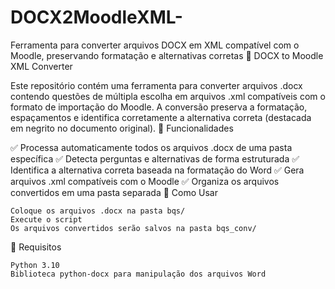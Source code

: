 # DOCX2MoodleXML-
Ferramenta para converter arquivos DOCX em XML compatível com o Moodle, preservando formatação e alternativas corretas
📄 DOCX to Moodle XML Converter

Este repositório contém uma ferramenta para converter arquivos .docx contendo questões de múltipla escolha em arquivos .xml compatíveis com o formato de importação do Moodle. A conversão preserva a formatação, espaçamentos e identifica corretamente a alternativa correta (destacada em negrito no documento original).
🚀 Funcionalidades

✅ Processa automaticamente todos os arquivos .docx de uma pasta específica
✅ Detecta perguntas e alternativas de forma estruturada
✅ Identifica a alternativa correta baseada na formatação do Word
✅ Gera arquivos .xml compatíveis com o Moodle
✅ Organiza os arquivos convertidos em uma pasta separada
📂 Como Usar

    Coloque os arquivos .docx na pasta bqs/
    Execute o script
    Os arquivos convertidos serão salvos na pasta bqs_conv/

📌 Requisitos

    Python 3.10
    Biblioteca python-docx para manipulação dos arquivos Word
